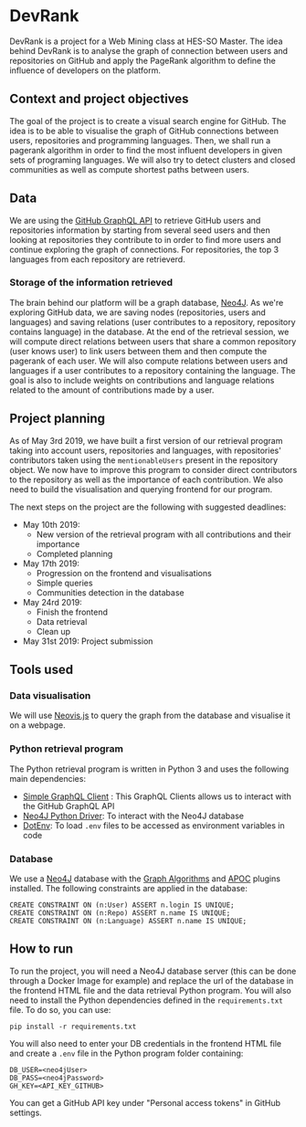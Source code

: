 # DevRank

DevRank is a project for a Web Mining class at HES-SO Master. The idea behind DevRank is to analyse the graph of connection between users and repositories on GitHub and apply the PageRank algorithm to define the influence of developers on the platform.

## Context and project objectives

The goal of the project is to create a visual search engine for GitHub. The idea is to be able to visualise the graph of GitHub connections between users, repositories and programming languages. Then, we shall run a pagerank algorithm in order to find the most influent developers in given sets of programing languages. We will also try to detect clusters and closed communities as well as compute shortest paths between users.

## Data

We are using the [GitHub GraphQL API](https://developer.github.com/v4/) to retrieve GitHub users and repositories information by starting from several seed users and then looking at repositories they contribute to in order to find more users and continue exploring the graph of connections. For repositories, the top 3 languages from each repository are retrieverd.

### Storage of the information retrieved

The brain behind our platform will be a graph database, [Neo4J](https://neo4j.com/). As we're exploring GitHub data, we are saving nodes (repositories, users and languages) and saving relations (user contributes to a repository, repository contains language) in the database. At the end of the retrieval session, we will compute direct relations between users that share a common repository (user knows user) to link users between them and then compute the pagerank of each user. We will also compute relations between users and languages if a user contributes to a repository containing the language. The goal is also to include weights on contributions and language relations related to the amount of contributions made by a user.

## Project planning

As of May 3rd 2019, we have built a first version of our retrieval program taking into account users, repositories and languages, with repositories' contributors taken using the `mentionableUsers` present in the repository object. We now have to improve this program to consider direct contributors to the repository as well as the importance of each contribution.  We also need to build the visualisation and querying frontend for our program.

The next steps on the project are the following with suggested deadlines:

- May 10th 2019:
  - New version of the retrieval program with all contributions and their importance
  - Completed planning
- May 17th 2019:
  - Progression on the frontend and visualisations
  - Simple queries
  - Communities detection in the database
- May 24rd 2019:
  - Finish the frontend
  - Data retrieval
  - Clean up
- May 31st 2019: Project submission

## Tools used

### Data visualisation

We will use [Neovis.js](https://github.com/neo4j-contrib/neovis.js/) to query the graph from the database and visualise it on a webpage.

### Python retrieval program

The Python retrieval program is written in Python 3 and uses the following main dependencies:

- [Simple GraphQL Client](https://github.com/profusion/sgqlc) : This GraphQL Clients allows us to interact with the GitHub GraphQL API
- [Neo4J Python Driver](https://neo4j.com/developer/python/): To interact with the Neo4J database
- [DotEnv](https://github.com/theskumar/python-dotenv): To load `.env` files to be accessed as environment variables in code

### Database

We use a [Neo4J](https://neo4j.com/) database with the [Graph Algorithms](https://github.com/neo4j-contrib/neo4j-graph-algorithms) and [APOC](https://github.com/neo4j-contrib/neo4j-apoc-procedures) plugins installed. The following constraints are applied in the database:

```cypher
CREATE CONSTRAINT ON (n:User) ASSERT n.login IS UNIQUE;
CREATE CONSTRAINT ON (n:Repo) ASSERT n.name IS UNIQUE;
CREATE CONSTRAINT ON (n:Language) ASSERT n.name IS UNIQUE;
```

## How to run

To run the project, you will need a Neo4J database server (this can be done through a Docker Image for example) and replace the url of the database in the frontend HTML file and the data retrieval Python program. You will also need to install the Python dependencies defined in the `requirements.txt` file. To do so, you can use:

```
pip install -r requirements.txt
```

 You will also need to enter your DB credentials in the frontend HTML file and create a `.env` file in the Python program folder containing:

```
DB_USER=<neo4jUser>
DB_PASS=<neo4jPassword>
GH_KEY=<API_KEY_GITHUB>
```

You can get a GitHub API key under "Personal access tokens" in GitHub settings.
